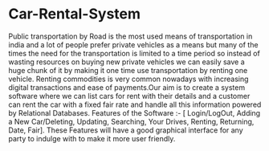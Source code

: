 # Car-Rental-System

Public transportation by Road is the most used means of transportation in india and a lot of people prefer private vehicles as a means but many of the times the need for the transportation is limited to a time period so instead of wasting resources on buying new private vehicles we can easily save a huge chunk of it by making it one time use transportation by renting one vehicle.
Renting commodities is very common nowadays with increasing digital transactions and ease of payments.Our aim is to create a system software where we can list cars for rent with their details and a customer can rent the car with a fixed fair rate and handle all this information powered by Relational Databases.
Features of the Software :- [ Login/LogOut, Adding a New Car/Deleting, Updating, Searching, Your Drives, Renting, Returning, Date, Fair].
These Features will have a good graphical interface for any party to indulge with to make it more user friendly.
